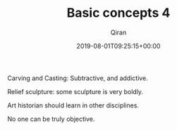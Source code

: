 ﻿---
title: Basic concepts 4
author: Qiran
type: post
date: 2019-08-01T09:25:15+00:00
aliases: ["/basic-concepts-4/"]
categories:
  - Art through the Ages

---
Carving and Casting: Subtractive, and addictive.

Relief sculpture: some sculpture is very boldly.

Art historian should learn in other disciplines.

No one can be truly objective.
